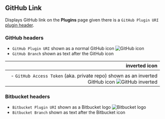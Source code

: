 ## GitHub Link

Displays GitHub link on the **Plugins** page given there is a `GitHub Plugin URI` [plugin header](https://github.com/szepeviktor/wordpress-plugin-construction/blob/master/github-link/github-link.php#L10).

### GitHub headers

- `GitHub Plugin URI` shown as a normal GitHub icon ![GitHub icon](https://raw.githubusercontent.com/szepeviktor/wordpress-plugin-construction/master/github-link/icon/GitHub-Mark-32px.png)
- `GitHub Branch` shown as text after the GitHub icon

| inverted icon |
| -------------:|
|               |
| - `GitHub Access Token` (aka. private repo) shown as an inverted GitHub icon ![GitHub inverted](https://raw.githubusercontent.com/szepeviktor/wordpress-plugin-construction/master/github-link/icon/GitHub-Mark-Light-32px.png) |

### Bitbucket headers

- `Bitbucket Plugin URI` shown as a Bitbucket logo ![Bitbucket logo](https://raw.githubusercontent.com/szepeviktor/wordpress-plugin-construction/master/github-link/icon/bitbucket_32_darkblue_atlassian.png)
- `Bitbucket Branch` shown as text after the Bitbucket icon
